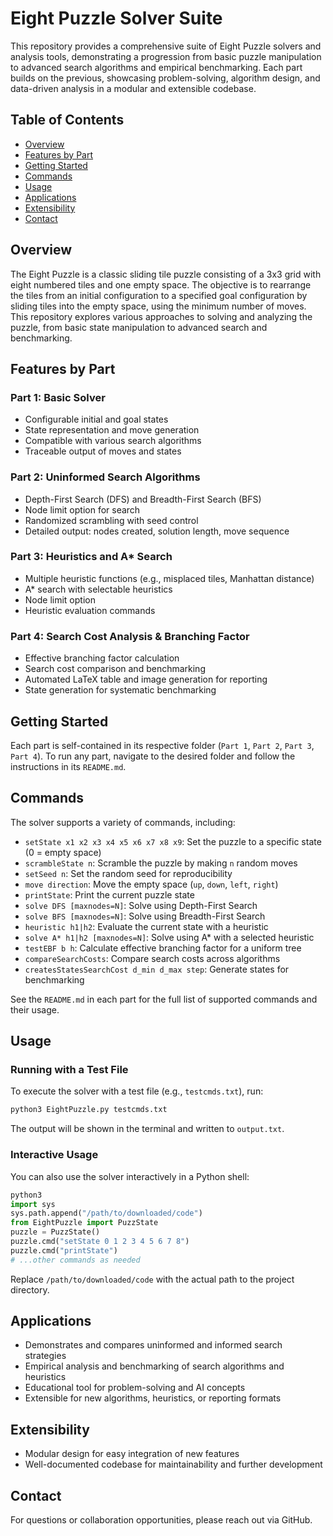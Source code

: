 # Eight Puzzle Solver Suite

This repository provides a comprehensive suite of Eight Puzzle solvers and analysis tools, demonstrating a progression from basic puzzle manipulation to advanced search algorithms and empirical benchmarking. Each part builds on the previous, showcasing problem-solving, algorithm design, and data-driven analysis in a modular and extensible codebase.

## Table of Contents
- [Overview](#overview)
- [Features by Part](#features-by-part)
- [Getting Started](#getting-started)
- [Commands](#commands)
- [Usage](#usage)
- [Applications](#applications)
- [Extensibility](#extensibility)
- [Contact](#contact)

## Overview
The Eight Puzzle is a classic sliding tile puzzle consisting of a 3x3 grid with eight numbered tiles and one empty space. The objective is to rearrange the tiles from an initial configuration to a specified goal configuration by sliding tiles into the empty space, using the minimum number of moves. This repository explores various approaches to solving and analyzing the puzzle, from basic state manipulation to advanced search and benchmarking.

## Features by Part

### Part 1: Basic Solver
- Configurable initial and goal states
- State representation and move generation
- Compatible with various search algorithms
- Traceable output of moves and states

### Part 2: Uninformed Search Algorithms
- Depth-First Search (DFS) and Breadth-First Search (BFS)
- Node limit option for search
- Randomized scrambling with seed control
- Detailed output: nodes created, solution length, move sequence

### Part 3: Heuristics and A* Search
- Multiple heuristic functions (e.g., misplaced tiles, Manhattan distance)
- A* search with selectable heuristics
- Node limit option
- Heuristic evaluation commands

### Part 4: Search Cost Analysis & Branching Factor
- Effective branching factor calculation
- Search cost comparison and benchmarking
- Automated LaTeX table and image generation for reporting
- State generation for systematic benchmarking

## Getting Started
Each part is self-contained in its respective folder (`Part 1`, `Part 2`, `Part 3`, `Part 4`). To run any part, navigate to the desired folder and follow the instructions in its `README.md`.

## Commands
The solver supports a variety of commands, including:

- `setState x1 x2 x3 x4 x5 x6 x7 x8 x9`: Set the puzzle to a specific state (0 = empty space)
- `scrambleState n`: Scramble the puzzle by making `n` random moves
- `setSeed n`: Set the random seed for reproducibility
- `move direction`: Move the empty space (`up`, `down`, `left`, `right`)
- `printState`: Print the current puzzle state
- `solve DFS [maxnodes=N]`: Solve using Depth-First Search
- `solve BFS [maxnodes=N]`: Solve using Breadth-First Search
- `heuristic h1|h2`: Evaluate the current state with a heuristic
- `solve A* h1|h2 [maxnodes=N]`: Solve using A* with a selected heuristic
- `testEBF b h`: Calculate effective branching factor for a uniform tree
- `compareSearchCosts`: Compare search costs across algorithms
- `createsStatesSearchCost d_min d_max step`: Generate states for benchmarking

See the `README.md` in each part for the full list of supported commands and their usage.

## Usage

### Running with a Test File
To execute the solver with a test file (e.g., `testcmds.txt`), run:

```bash
python3 EightPuzzle.py testcmds.txt
```

The output will be shown in the terminal and written to `output.txt`.

### Interactive Usage
You can also use the solver interactively in a Python shell:

```python
python3
import sys
sys.path.append("/path/to/downloaded/code")
from EightPuzzle import PuzzState
puzzle = PuzzState()
puzzle.cmd("setState 0 1 2 3 4 5 6 7 8")
puzzle.cmd("printState")
# ...other commands as needed
```

Replace `/path/to/downloaded/code` with the actual path to the project directory.

## Applications
- Demonstrates and compares uninformed and informed search strategies
- Empirical analysis and benchmarking of search algorithms and heuristics
- Educational tool for problem-solving and AI concepts
- Extensible for new algorithms, heuristics, or reporting formats

## Extensibility
- Modular design for easy integration of new features
- Well-documented codebase for maintainability and further development

## Contact
For questions or collaboration opportunities, please reach out via GitHub.
